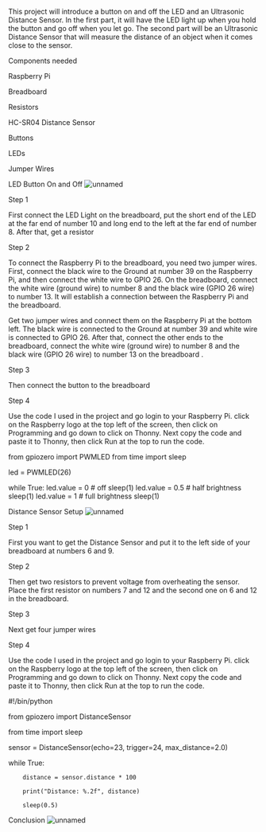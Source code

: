 This project will introduce a button on and off the LED and an Ultrasonic Distance Sensor. In the first part, it will have the LED light up when you hold the button and go off when you let go. The second part will be an Ultrasonic Distance Sensor that will measure the distance of an object when it comes close to the sensor.


Components needed

Raspberry Pi

Breadboard

Resistors

HC-SR04 Distance Sensor

Buttons

LEDs

Jumper Wires



LED Button On and Off
![unnamed](https://github.com/SolidKnight2004/Final-Project-/assets/153010427/a247bf55-8ed2-4029-b7c8-ef18dd865a0a)





Step 1

First connect the LED Light on the breadboard, put the short end of the LED at the far end of number 10 and long end to the left at the far end of number 8. After that, get a resistor 


Step 2

To connect the Raspberry Pi to the breadboard, you need two jumper wires. First, connect the black wire to the Ground at number 39 on the Raspberry Pi, and then connect the white wire to GPIO 26. On the breadboard, connect the white wire (ground wire) to number 8 and the black wire (GPIO 26 wire) to number 13. It will establish a connection between the Raspberry Pi and the breadboard.

Get two jumper wires and connect them on the Raspberry Pi at the bottom left. The black wire is connected to the Ground at number 39 and white wire is connected to GPIO 26. After that, connect the other ends to the breadboard, connect the white wire (ground wire) to number 8 and the black wire (GPIO 26 wire) to number 13 on the breadboard .


Step 3

Then connect the button to the breadboard 


Step 4 

Use the code I used in the project and go login to your Raspberry Pi. click on the Raspberry logo at the top left of the screen, then click on Programming and go down to click on Thonny. Next copy the code and paste it to Thonny, then click Run at the top to run the code.


from gpiozero import PWMLED
from time import sleep

led = PWMLED(26)

while True:
    led.value = 0  # off
    sleep(1)
    led.value = 0.5  # half brightness
    sleep(1)
    led.value = 1  # full brightness
    sleep(1)


Distance Sensor Setup
![unnamed](https://github.com/SolidKnight2004/Final-Project-/assets/153010427/df7df290-ff78-4814-b88c-014afc98e51f)



Step 1 

First you want to get the Distance Sensor and put it to the left side of your breadboard at numbers 6 and 9.

Step 2

Then get two resistors to prevent voltage from overheating the sensor. Place the first resistor on numbers 7 and 12 and the second one on 6 and 12 in the breadboard.

Step 3 

Next get four jumper wires 

Step 4

Use the code I used in the project and go login to your Raspberry Pi. click on the Raspberry logo at the top left of the screen, then click on Programming and go down to click on Thonny. Next copy the code and paste it to Thonny, then click Run at the top to run the code.


#!/bin/python

from gpiozero import DistanceSensor

from time import sleep

sensor = DistanceSensor(echo=23, trigger=24, max_distance=2.0)

while True:
        
       
        distance = sensor.distance * 100
       
        print("Distance: %.2f", distance)
        
        sleep(0.5)


Conclusion 
![unnamed](https://github.com/SolidKnight2004/Final-Project-/assets/153010427/1b1eced8-ee49-4acb-ad5f-6c96c3b88ad2)

